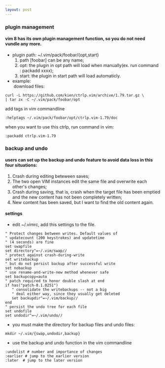 ```yaml
---
layout: post
---
```

### plugin management

#### vim 8 has its own plugin management function, so you do not need vundle any more.
 * plugin path: ~/.vim/pack/foobar/{opt,start}
    1. path [foobar] can be any name;
    2. opt:  the plugin in opt path will load when manually(ex. run command : packadd xxxx);
    3. start: the plugin in start path will load automaticly.<br>
 * example:<br>
 &nbsp;download files:
 ```shell
 curl -L https://github.com/kien/ctrlp.vim/archive/1.79.tar.gz \
 | tar zx -C ~/.vim/pack/foobar/opt
 ```
 add tags in vim commandline
 ```shell
 :helptags ~/.vim/pack/foobar/opt/ctrlp.vim-1.79/doc
 ```
 when you want to use this ctrlp, run command in vim:
 ```shell
 :packadd ctrlp.vim-1.79
 ```


### backup and undo
#### users can set up the backup and undo feature to avoid data loss in this four situations:
 1. Crash during editing beteween saves;
 2. The two open VIM instances edit the same file and overwrite each other's changes;
 3. Crash during saving, that is, crash when the target file has been emptied and the new content has not been completely written;
 4. New content has been saved, but I want to find the old content again.

#### settings
 * edit ~/.vimrc, add this settings to the file.
 ```shell
" Protect changes between writes. Default values of
" updatecount (200 keystrokes) and updatetime
" (4 seconds) are fine
set swapfile
set directory^=~/.vim/swap//
" protect against crash-during-write
set writebackup
" but do not persist backup after successful write
set nobackup
" use rename-and-write-new method whenever safe
set backupcopy=auto
" patch required to honor double slash at end
if has("patch-8.1.0251")
	" consolidate the writebackups -- not a big
	" deal either way, since they usually get deleted
	set backupdir^=~/.vim/backup//
end
" persist the undo tree for each file
set undofile
set undodir^=~/.vim/undo//
 ```
 * you must make the directory for backup files and undo files:
 ```shell
 mkdir ~/.vim/{swap,undodir,backup}
 ```
 * use the backup and undo function in the vim commandline
 ```shell
 :undolist # number and importance of changes
 :earlier # jump to the earlier version
 :later  # jump to the later version
 ```
